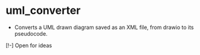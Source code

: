# uml_converter

- Converts a UML drawn diagram saved as an XML file, from drawio to its pseudocode. 


[!-] Open for ideas
